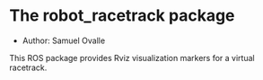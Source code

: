# The robot_racetrack package

- Author: Samuel Ovalle

This ROS package provides Rviz visualization markers for a virtual racetrack.
